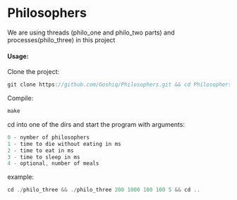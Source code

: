 # Philosophers

We are using threads (philo_one and philo_two parts) and processes(philo_three) in this project

#### Usage:
Clone the project:
```C
git clone https://github.com/Goshiq/Philosophers.git && cd Philosophers
```
Compile:
```C
make
```
cd into one of the dirs and start the program with arguments:
```C
0 - nymber of philosophers
1 - time to die without eating in ms
2 - time to eat in ms
3 - time to sleep in ms
4 - optional, number of meals
```

example:
```C
cd ./philo_three && ./philo_three 200 1000 100 100 5 && cd ..
```
